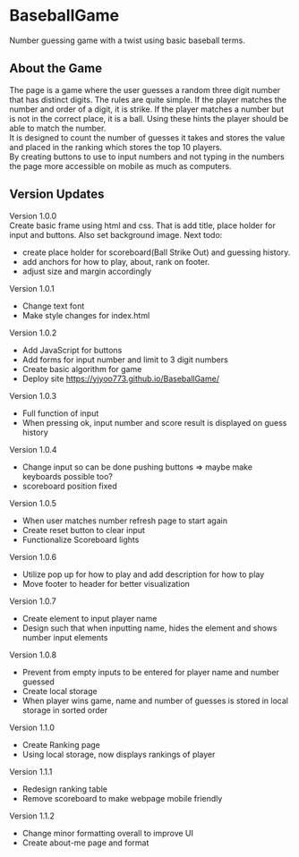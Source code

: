 # BaseballGame
Number guessing game with a twist using basic baseball terms.

## About the Game
The page is a game where the user guesses a random three digit number that has distinct digits. The rules are quite simple. If the player matches the number and order of a digit, it is strike. If the player matches a number but is not in the correct place, it is a ball. Using these hints the player should be able to match the number.  
It is designed to count the number of guesses it takes and stores the value and placed in the ranking which stores the top 10 players.  
By creating buttons to use to input numbers and not typing in the numbers the page more accessible on mobile as much as computers. 
## Version Updates
Version 1.0.0  
Create basic frame using html and css. 
That is add title, place holder for input and buttons. Also set background image.
Next todo:
- create place holder for scoreboard(Ball Strike Out) and guessing history.
- add anchors for how to play, about, rank on footer.
- adjust size and margin accordingly

Version 1.0.1
- Change text font
- Make style changes for index.html

Version 1.0.2
- Add JavaScript for buttons
- Add forms for input number and limit to 3 digit numbers
- Create basic algorithm for game
- Deploy site https://yjyoo773.github.io/BaseballGame/

Version 1.0.3
- Full function of input
- When pressing ok, input number and score result is displayed on guess history

Version 1.0.4
- Change input so can be done pushing buttons => maybe make keyboards possible too?
- scoreboard position fixed

Version 1.0.5
- When user matches number refresh page to start again
- Create reset button to clear input
- Functionalize Scoreboard lights

Version 1.0.6
- Utilize pop up for how to play and add description for how to play
- Move footer to header for better visualization

Version 1.0.7
- Create element to input player name
- Design such that when inputting name, hides the element and shows number input elements

Version 1.0.8
- Prevent from empty inputs to be entered for player name and number guessed
- Create local storage
- When player wins game, name and number of guesses is stored in local storage in sorted order

Version 1.1.0
- Create Ranking page
- Using local storage, now displays rankings of player

Version 1.1.1
- Redesign ranking table
- Remove scoreboard to make webpage mobile friendly

Version 1.1.2
- Change minor formatting overall to improve UI
- Create about-me page and format 
